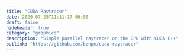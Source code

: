 ```yaml
---
title: "CUDA Raytracer"
date: 2020-07-25T11:11:17-06:00
draft: false
hideheader: true
category: "graphics"
description: "Simple parallel raytracer on the GPU with CUDA C++"
outlink: "https://github.com/benpm/cuda-raytracer"
---
```

